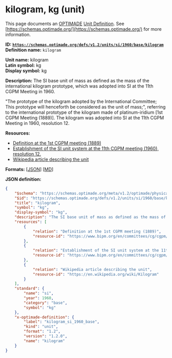 # kilogram, kg (unit)

This page documents an [OPTIMADE](https://www.optimade.org/) [Unit Definition](https://schemas.optimade.org/#definitions). See [https://schemas.optimade.org/](https://schemas.optimade.org/) for more information.

**ID: [`https://schemas.optimade.org/defs/v1.2/units/si/1960/base/kilogram`](https://schemas.optimade.org/defs/v1.2/units/si/1960/base/kilogram.md)**  
**Definition name:** `kilogram`

**Unit name:** kilogram  
**Latin symbol:** kg  
**Display symbol:** kg  
  
**Description:** The SI base unit of mass as defined as the mass of the international kilogram prototype, which was adopted into SI at the 11th CGPM Meeting in 1960.

"The prototype of the kilogram adopted by the International Committee; This prototype will henceforth be considered as the unit of mass;", referring to the international prototype of the kilogram made of platinum-iridium [1st CGPM Meeting (1889)].
The kilogram was adopted into SI at the 11th CGPM Meeting in 1960, resolution 12.

**Resources:**

- [Definition at the 1st CGPM meeting (1889)](https://www.bipm.org/en/committees/cg/cgpm/1-1889)
- [Establishment of the SI unit system at the 11th CGPM meeting (1960), resolution 12.](https://www.bipm.org/en/committees/cg/cgpm/11-1960/resolution-12)
- [Wikipedia article describing the unit](https://en.wikipedia.org/wiki/Kilogram)


**Formats:** [[JSON](kilogram.json)] [[MD](kilogram.md)]

**JSON definition:**

``` json
{
    "$schema": "https://schemas.optimade.org/meta/v1.2/optimade/physical_unit_definition.md",
    "$id": "https://schemas.optimade.org/defs/v1.2/units/si/1960/base/kilogram",
    "title": "kilogram",
    "symbol": "kg",
    "display-symbol": "kg",
    "description": "The SI base unit of mass as defined as the mass of the international kilogram prototype, which was adopted into SI at the 11th CGPM Meeting in 1960.\n\n\"The prototype of the kilogram adopted by the International Committee; This prototype will henceforth be considered as the unit of mass;\", referring to the international prototype of the kilogram made of platinum-iridium [1st CGPM Meeting (1889)].\nThe kilogram was adopted into SI at the 11th CGPM Meeting in 1960, resolution 12.",
    "resources": [
        {
            "relation": "Definition at the 1st CGPM meeting (1889)",
            "resource-id": "https://www.bipm.org/en/committees/cg/cgpm/1-1889"
        },
        {
            "relation": "Establishment of the SI unit system at the 11th CGPM meeting (1960), resolution 12.",
            "resource-id": "https://www.bipm.org/en/committees/cg/cgpm/11-1960/resolution-12"
        },
        {
            "relation": "Wikipedia article describing the unit",
            "resource-id": "https://en.wikipedia.org/wiki/Kilogram"
        }
    ],
    "standard": {
        "name": "si",
        "year": 1960,
        "category": "base",
        "symbol": "kg"
    },
    "x-optimade-definition": {
        "label": "kilogram_si_1960_base",
        "kind": "unit",
        "format": "1.2",
        "version": "1.2.0",
        "name": "kilogram"
    }
}
```